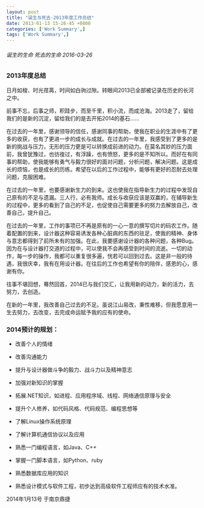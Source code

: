 ```yaml
---
layout: post
title: "诞生与死去-2013年度工作总结"
date: 2013-01-13 15-26-45 +0800
categories: ['Work Summary',]
tags: ['Work Summary',]
---
```

###### 诞生的生命 死去的生命 2016-03-26

### 2013年度总结

日月如梭、时光荏苒，时间如白驹过隙。转眼间2013已全部被记录在历史的长河之中。

前事不忘，后事之师，积跬步，而至千里，积小流，而成沧海。2013走了，留给我们的是新的沉淀，留给我们的是去开拓2014的基石……

在过去的一年里，感谢领导的信任，感谢同事的帮助，使我在职业的生涯中有了更多的收获，也有了更进一步的成长与成就。在过去的一年里，我感受到了更多的是新的挑战与压力，无形的压力更是可以转换成前进的动力。在莫名其妙的压力面前，我曾犹豫过，也彷徨过，有浮躁，也有愤怒，更多的是不知所以。而好在有同事的帮助，使我能够有勇气与毅力很好的面对问题，分析问题，解决问题。这是成长的烦恼，也是成长的历练。希望在以后的工作过程中，能够有更好的忍耐去处理问题，克服困难。

在过去的一年里，也要感谢新生力的到来。这也使我在指导新生力的过程中发现自己原有的不足与遗漏。三人行，必有我师。成长与收获应该是双赢的，在辅导新生的过程中，更多的看到了自己的不足，也促使自己需要更多的努力去解放自己，改善自己，提升自己。

在过去的一年里，工作的事项已不再是原有的一心一意的撰写切片的码农工作。随着配置的到来，设计器这种容易诱发各种心脏病的东西的驻足，使我的精神、身体与意志都得到了前所未有的加强。在此，我要感谢设计器的各种问题，各种Bug。因为在与设计器打交道的过程中，可以使我不会再感受到时间的流逝。一切的动作，每一步的操作，我都可以重复很多遍，恍若可以回到过去。这是非一般的待遇，我很庆幸，我有在用设计器。在往后的工作也希望有你的陪伴，感恩的心，感谢有你。

往事不堪回想，蓦然回首，2014已与我们交汇，让我用新的动力，新的活力，去努力，去创造。

在新的一年里，我改善自己过去的不足。虽说江山易改，秉性难移，但我愿意用一生去努力，去改变，去完成命运赋予我的应有的使命。

### 2014预计的规划：

* 改善个人的情绪
* 改善沟通能力
* 提升与设计器做斗争的毅力、战斗力以及精神意志
* 加强对新知识的掌握

* 拓展.NET知识，如进程、应用程序域、线程、网络通信原理与安全
* 提升个人修养，如代码风格、代码规范、编程思想等
* 了解Linux操作系统原理
* 了解计算机通信协议以及应用
* 熟悉一门编程语言，如Java、C++
* 掌握一门脚本语言，如Python、ruby
* 熟悉数据库应用的知识
* 熟悉设计模式与软件工程，初步达到高级软件工程师应有的技术水准。

 

2014年1月13号 于南京鼎捷
